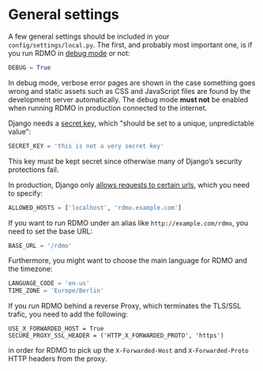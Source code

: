 # General settings

A few general settings should be included in your `config/settings/local.py`. The first, and probably most important one, is if you run RDMO in [debug mode](https://docs.djangoproject.com/en/1.10/ref/settings/#std:setting-DEBUG) or not:

```python
DEBUG = True
```

In debug mode, verbose error pages are shown in the case something goes wrong and static assets such as CSS and JavaScript files are found by the development server automatically. The debug mode **must not** be enabled when running RDMO in production connected to the internet.

Django needs a [secret key](https://docs.djangoproject.com/en/1.10/ref/settings/#std:setting-SECRET_KEY), which "should be set to a unique, unpredictable value":

```python
SECRET_KEY = 'this is not a very secret key'
```

This key must be kept secret since otherwise many of Django’s security protections fail.

In production, Django only [allows requests to certain urls](https://docs.djangoproject.com/en/1.10/ref/settings/#allowed-hosts), which you need to specify:

```python
ALLOWED_HOSTS = ['localhost', 'rdmo.example.com']
```

If you want to run RDMO under an alias like `http://example.com/rdmo`, you need to set the base URL:

```python
BASE_URL = '/rdmo'
```

Furthermore, you might want to choose the main language for RDMO and the timezone:

```python
LANGUAGE_CODE = 'en-us'
TIME_ZONE = 'Europe/Berlin'
```

If you run RDMO behind a reverse Proxy, which terminates the TLS/SSL trafic, you need to add the following:

```
USE_X_FORWARDED_HOST = True
SECURE_PROXY_SSL_HEADER = ('HTTP_X_FORWARDED_PROTO', 'https')
```

in order for RDMO to pick up the `X-Forwarded-Host` and `X-Forwarded-Proto` HTTP headers from the proxy.

